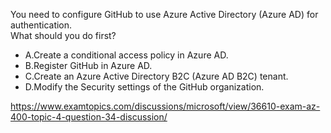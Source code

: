 You need to configure GitHub to use Azure Active Directory (Azure AD) for authentication.<br/>What should you do first?<br/><ul><li class="multi-choice-item"><span class="multi-choice-letter" data-choice-letter="A">A.</span>Create a conditional access policy in Azure AD.</li><li class="multi-choice-item correct-hidden"><span class="multi-choice-letter" data-choice-letter="B">B.</span>Register GitHub in Azure AD.</li><li class="multi-choice-item"><span class="multi-choice-letter" data-choice-letter="C">C.</span>Create an Azure Active Directory B2C (Azure AD B2C) tenant.</li><li class="multi-choice-item"><span class="multi-choice-letter" data-choice-letter="D">D.</span>Modify the Security settings of the GitHub organization.</li></ul><p><a href="https://www.examtopics.com/discussions/microsoft/view/36610-exam-az-400-topic-4-question-34-discussion/">https://www.examtopics.com/discussions/microsoft/view/36610-exam-az-400-topic-4-question-34-discussion/</a></p><script src="https://giscus.app/client.js"                    data-repo="azsamples/az204"                    data-repo-id="R_kgDOMRXzDQ"                    data-category="General"                    data-category-id="DIC_kwDOMRXzDc4Cgi27"                    data-mapping="pathname"                    data-strict="0"                    data-reactions-enabled="0"                    data-emit-metadata="0"                    data-input-position="bottom"                    data-theme="preferred_color_scheme"                    data-lang="en"                    crossorigin="anonymous"                    async>                    </script>